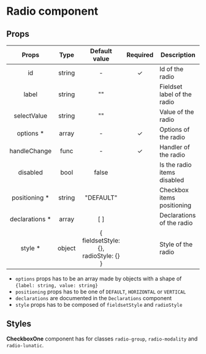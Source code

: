 # Radio component

## Props

|      Props      |  Type  |             Default value             | Required | Description                 |
| :-------------: | :----: | :-----------------------------------: | :------: | --------------------------- |
|       id        | string |                   -                   |    ✓     | Id of the radio             |
|      label      | string |                  ""                   |          | Fieldset label of the radio |
|   selectValue   | string |                  ""                   |          | Value of the radio          |
|   options \*    | array  |                   -                   |    ✓     | Options of the radio        |
|  handleChange   |  func  |                   -                   |    ✓     | Handler of the radio        |
|    disabled     |  bool  |                 false                 |          | Is the radio items disabled |
| positioning \*  | string |               "DEFAULT"               |          | Checkbox items positioning  |
| declarations \* | array  |                  [ ]                  |          | Declarations of the radio   |
|    style \*     | object | { fieldsetStyle: {}, radioStyle: {} } |          | Style of the radio          |

- `options` props has to be an array made by objects with a shape of `{label: string, value: string}`
- `positioning` props has to be one of `DEFAULT`, `HORIZONTAL` or `VERTICAL`
- `declarations` are documented in the `Declarations` component
- `style` props has to be composed of `fieldsetStyle` and `radioStyle`

## Styles

**CheckboxOne** component has for classes `radio-group`, `radio-modality` and `radio-lunatic`.
